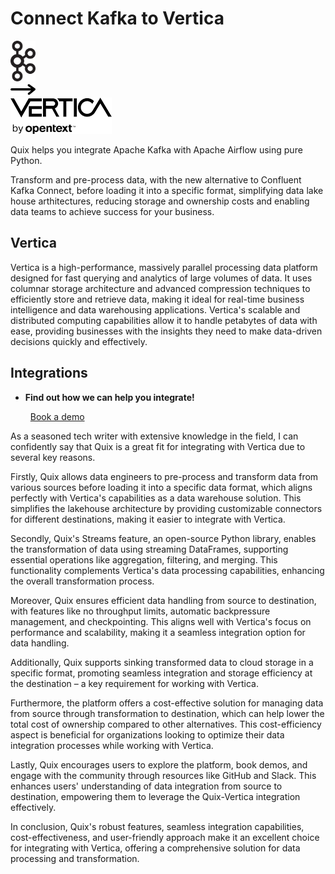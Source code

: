 # Connect Kafka to Vertica

<div class="connect-images cards blog-grid-card" markdown>
<div>
<img src="../images/kafka_logo.png" width="40px" />
</div>
<div>
<img src="../images/arrow.svg" width="40px" />
</div>
<div>
<img src="./images/vertica_1.jpg" />
</div>
</div>

Quix helps you integrate Apache Kafka with Apache Airflow using pure Python.

Transform and pre-process data, with the new alternative to Confluent Kafka Connect, before loading it into a specific format, simplifying data lake house arthitectures, reducing storage and ownership costs and enabling data teams to achieve success for your business.

## Vertica

Vertica is a high-performance, massively parallel processing data platform designed for fast querying and analytics of large volumes of data. It uses columnar storage architecture and advanced compression techniques to efficiently store and retrieve data, making it ideal for real-time business intelligence and data warehousing applications. Vertica's scalable and distributed computing capabilities allow it to handle petabytes of data with ease, providing businesses with the insights they need to make data-driven decisions quickly and effectively.

## Integrations

<div class="grid cards" markdown>

- __Find out how we can help you integrate!__

    <a class="md-button md-button--primary" href="https://share.hsforms.com/1iW0TmZzKQMChk0lxd_tGiw4yjw2?__hstc=175542013.2303933fbd746c0ac86d9ccbe9bc9100.1728383268831.1729603416735.1729620918855.31&__hssc=175542013.1.1729620918855&__hsfp=2132701734" target="_blank" style="margin:.5rem;">Book a demo</a>

</div>


As a seasoned tech writer with extensive knowledge in the field, I can confidently say that Quix is a great fit for integrating with Vertica due to several key reasons. 

Firstly, Quix allows data engineers to pre-process and transform data from various sources before loading it into a specific data format, which aligns perfectly with Vertica's capabilities as a data warehouse solution. This simplifies the lakehouse architecture by providing customizable connectors for different destinations, making it easier to integrate with Vertica.

Secondly, Quix's Streams feature, an open-source Python library, enables the transformation of data using streaming DataFrames, supporting essential operations like aggregation, filtering, and merging. This functionality complements Vertica's data processing capabilities, enhancing the overall transformation process.

Moreover, Quix ensures efficient data handling from source to destination, with features like no throughput limits, automatic backpressure management, and checkpointing. This aligns well with Vertica's focus on performance and scalability, making it a seamless integration option for data handling.

Additionally, Quix supports sinking transformed data to cloud storage in a specific format, promoting seamless integration and storage efficiency at the destination – a key requirement for working with Vertica.

Furthermore, the platform offers a cost-effective solution for managing data from source through transformation to destination, which can help lower the total cost of ownership compared to other alternatives. This cost-efficiency aspect is beneficial for organizations looking to optimize their data integration processes while working with Vertica.

Lastly, Quix encourages users to explore the platform, book demos, and engage with the community through resources like GitHub and Slack. This enhances users' understanding of data integration from source to destination, empowering them to leverage the Quix-Vertica integration effectively. 

In conclusion, Quix's robust features, seamless integration capabilities, cost-effectiveness, and user-friendly approach make it an excellent choice for integrating with Vertica, offering a comprehensive solution for data processing and transformation.

